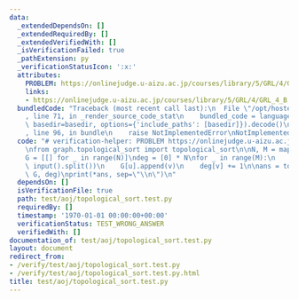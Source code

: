 ```yaml
---
data:
  _extendedDependsOn: []
  _extendedRequiredBy: []
  _extendedVerifiedWith: []
  _isVerificationFailed: true
  _pathExtension: py
  _verificationStatusIcon: ':x:'
  attributes:
    PROBLEM: https://onlinejudge.u-aizu.ac.jp/courses/library/5/GRL/4/GRL_4_B
    links:
    - https://onlinejudge.u-aizu.ac.jp/courses/library/5/GRL/4/GRL_4_B
  bundledCode: "Traceback (most recent call last):\n  File \"/opt/hostedtoolcache/PyPy/3.7.13/x64/site-packages/onlinejudge_verify/documentation/build.py\"\
    , line 71, in _render_source_code_stat\n    bundled_code = language.bundle(stat.path,\
    \ basedir=basedir, options={'include_paths': [basedir]}).decode()\n  File \"/opt/hostedtoolcache/PyPy/3.7.13/x64/site-packages/onlinejudge_verify/languages/python.py\"\
    , line 96, in bundle\n    raise NotImplementedError\nNotImplementedError\n"
  code: "# verification-helper: PROBLEM https://onlinejudge.u-aizu.ac.jp/courses/library/5/GRL/4/GRL_4_B\n\
    \nfrom graph.topological_sort import topological_sort\n\nN, M = map(int, input().split())\n\
    G = [[] for _ in range(N)]\ndeg = [0] * N\nfor _ in range(M):\n    u, v = map(int,\
    \ input().split())\n    G[u].append(v)\n    deg[v] += 1\n\nans = topological_sort(N,\
    \ G, deg)\nprint(*ans, sep=\"\\n\")\n"
  dependsOn: []
  isVerificationFile: true
  path: test/aoj/topological_sort.test.py
  requiredBy: []
  timestamp: '1970-01-01 00:00:00+00:00'
  verificationStatus: TEST_WRONG_ANSWER
  verifiedWith: []
documentation_of: test/aoj/topological_sort.test.py
layout: document
redirect_from:
- /verify/test/aoj/topological_sort.test.py
- /verify/test/aoj/topological_sort.test.py.html
title: test/aoj/topological_sort.test.py
---
```


